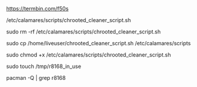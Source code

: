 
https://termbin.com/f50s

/etc/calamares/scripts/chrooted_cleaner_script.sh

sudo rm -rf /etc/calamares/scripts/chrooted_cleaner_script.sh

sudo cp /home/liveuser/chrooted_cleaner_script.sh /etc/calamares/scripts

sudo chmod +x /etc/calamares/scripts/chrooted_cleaner_script.sh

sudo touch /tmp/r8168_in_use

pacman -Q | grep r8168
